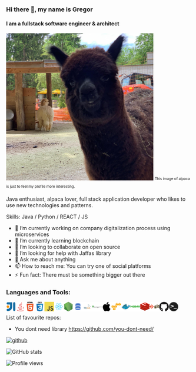 ### Hi there 👋, my name is Gregor
#### I am a fullstack software engineer & architect

<img src="assets/60511157_10219010903413690_4616518878837604352_o.jpg" width="400">
<sub><sup>This image of alpaca is just to feel my profile more interesting.</sup></sub>
<br/>

Java enthusiast, alpaca lover, full stack application developer who likes to use new technologies and patterns.

Skills: Java / Python / REACT / JS

- 🔭 I’m currently working on company digitalization process using microservices 
- 🌱 I’m currently learning blockchain
- 👯 I’m looking to collaborate on open source 
- 🤔 I’m looking for help with Jaffas library 
- 💬 Ask me about anything 
- 📫 How to reach me: You can try one of social platforms 
- ⚡ Fun fact: There must be something bigger out there 

### Languages and Tools:

<img align="left" alt="Intellij idea" width="26px" src="https://raw.githubusercontent.com/devicons/devicon/master/icons/intellij/intellij-original.svg" />
<img align="left" alt="Java" width="26px" src="https://raw.githubusercontent.com/devicons/devicon/master/icons/java/java-plain.svg" />
<img align="left" alt="HTML5" width="26px" src="https://raw.githubusercontent.com/github/explore/80688e429a7d4ef2fca1e82350fe8e3517d3494d/topics/html/html.png" />
<img align="left" alt="CSS3" width="26px" src="https://raw.githubusercontent.com/github/explore/80688e429a7d4ef2fca1e82350fe8e3517d3494d/topics/css/css.png" />
<img align="left" alt="JavaScript" width="26px" src="https://raw.githubusercontent.com/github/explore/80688e429a7d4ef2fca1e82350fe8e3517d3494d/topics/javascript/javascript.png" />
<img align="left" alt="React" width="26px" src="https://raw.githubusercontent.com/github/explore/80688e429a7d4ef2fca1e82350fe8e3517d3494d/topics/react/react.png" />
<img align="left" alt="Node.js" width="26px" src="https://raw.githubusercontent.com/github/explore/80688e429a7d4ef2fca1e82350fe8e3517d3494d/topics/nodejs/nodejs.png" />
<img align="left" alt="SQL" width="26px" src="https://raw.githubusercontent.com/github/explore/80688e429a7d4ef2fca1e82350fe8e3517d3494d/topics/sql/sql.png" />
<img align="left" alt="MySQL" width="26px" src="https://raw.githubusercontent.com/github/explore/80688e429a7d4ef2fca1e82350fe8e3517d3494d/topics/mysql/mysql.png" />
<img align="left" alt="MongoDB" width="26px" src="https://raw.githubusercontent.com/github/explore/80688e429a7d4ef2fca1e82350fe8e3517d3494d/topics/mongodb/mongodb.png" />
<img align="left" alt="MongoDB" width="26px" src="https://raw.githubusercontent.com/devicons/devicon/master/icons/apple/apple-original.svg" />
<img align="left" alt="AWS" width="26px" src="https://raw.githubusercontent.com/devicons/devicon/master/icons/amazonwebservices/amazonwebservices-original.svg" />
<img align="left" alt="Docker" width="26px" src="https://raw.githubusercontent.com/devicons/devicon/master/icons/docker/docker-original.svg" />
<img align="left" alt="Nginx" width="26px" src="https://raw.githubusercontent.com/devicons/devicon/master/icons/nginx/nginx-original.svg" />
<img align="left" alt="Redis" width="26px" src="https://raw.githubusercontent.com/devicons/devicon/master/icons/redis/redis-original.svg" />
<img align="left" alt="Git" width="26px" src="https://raw.githubusercontent.com/github/explore/80688e429a7d4ef2fca1e82350fe8e3517d3494d/topics/git/git.png" />
<img align="left" alt="GitHub" width="26px" src="https://raw.githubusercontent.com/github/explore/78df643247d429f6cc873026c0622819ad797942/topics/github/github.png" />
<img align="left" alt="Terminal" width="26px" src="https://raw.githubusercontent.com/github/explore/80688e429a7d4ef2fca1e82350fe8e3517d3494d/topics/terminal/terminal.png" />

<br />
<br />
List of favourite repos:

- You dont need library https://github.com/you-dont-need/

[<img src='https://cdn.jsdelivr.net/npm/simple-icons@3.0.1/icons/github.svg' alt='github' height='40'>](https://github.com/gpor0)  

![GitHub stats](https://github-readme-stats.vercel.app/api?username=gpor0&show_icons=true)  

![Profile views](https://gpvc.arturio.dev/gpor0)  
